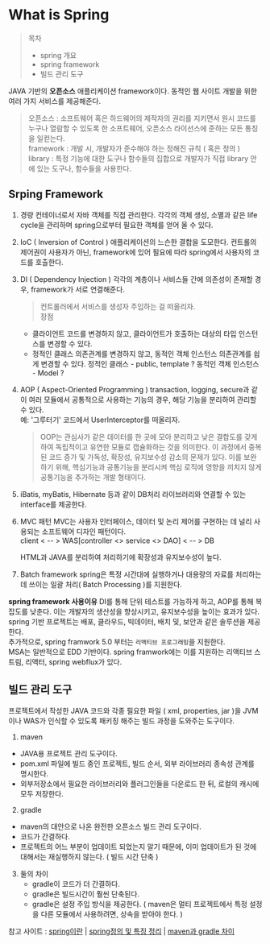 # What is Spring  

> 목차
> * spring 개요
> * spring framework
> * 빌드 관리 도구

JAVA 기반의 **오픈소스** 애플리케이션 framework이다.
동적인 웹 사이트 개발을 위한 여러 가지 서비스를 제공해준다.
> 오픈소스 : 소프트웨어 혹은 하드웨어의 제작자의 권리를 지키면서 원시 코드를 누구나 열람할 수 있도록 한 소프트웨어, 오픈소스 라이선스에 준하는 모든 통칭을 일컫는다. <br/>
framework : 개발 시, 개발자가 준수해야 하는 정해진 규칙 ( 혹은 정의 ) <br/>
library : 특정 기능에 대한 도구나 함수들의 집합으로 개발자가 직접 library 안에 있는 도구나, 함수들을 사용한다.

## Srping Framework
1. 경량 컨테이너로서 자바 객체를 직접 관리한다.
    각각의 객체 생성, 소멸과 같은 life cycle을 관리하며 spring으로부터 필요한 객체를 얻어 올 수 있다.

2. IoC ( Inversion of Control )
    애플리케이션의 느슨한 결합을 도모한다.
    컨트롤의 제어권이 사용자가 아닌, framework에 있어 필요에 따라 spring에서 사용자의 코드를 호출한다.

3. DI ( Dependency Injection )
    각각의 계층이나 서비스들 간에 의존성이 존재할 경우, framework가 서로 연결해준다.
    > 컨트롤러에서 서비스를 생성자 주입하는 걸 떠올리자. <br/>
    장점
    * 클라이언트 코드를 변경하지 않고, 클라이언트가 호출하는 대상의 타입 인스턴스를 변경할 수 있다.
    * 정적인 클래스 의존관계를 변경하지 않고, 동적인 객체 인스턴스 의존관계를 쉽게 변경할 수 있다.
    정적인 클래스 - public, template ?
    동적인 객체 인스턴스 - Model ?

4. AOP ( Aspect-Oriented Programming )
    transaction, logging, secure과 같이 여러 모듈에서 공통적으로 사용하는 기능의 경우, 해당 기능을 분리하여 관리할 수 있다. <br/>
    예: '그루터기' 코드에서 UserInterceptor를 떠올리자.
    > OOP는 관심사가 같은 데이터를 한 곳에 모아 분리하고 낮은 결합도를 갖게 하여 독립적이고 유연한 모듈로 캡슐화하는 것을 의미한다. 이 과정에서 중복된 코드 증가 및 가독성, 확장성, 유지보수성 감소의 문제가 있다.
    이를 보완하기 위해, 핵심기능과 공통기능을 분리시켜 핵심 로직에 영향을 끼치지 않게 공통기능을 추가하는 개발 형태이다.

5. iBatis, myBatis, Hibernate 등과 같이 DB처리 라이브러리와 연결할 수 있는 interface를 제공한다.

6. MVC 패턴
    MVC는 사용자 인터페이스, 데이터 및 논리 제어를 구현하는 데 널리 사용되는 소프트웨어 디자인 패턴이다. <br/>
    client < -- > WAS[controller <> service <> DAO] < -- > DB
    
    HTML과 JAVA를 분리하여 처리하기에 확장성과 유지보수성이 높다.

7. Batch framework
    spring은 특정 시간대에 실행하거나 대용량의 자료를 처리하는 데 쓰이는 일괄 처리( Batch Processing )를 지원한다.


**spring framework 사용이유**
DI를 통해 단위 테스트를 가능하게 하고, AOP를 통해 복잡도를 낮춘다. 이는 개발자의 생산성을 향상시키고, 유지보수성을 높이는 효과가 있다. <br/>
spring 기반 프로젝트는 배포, 클라우드, 빅데이터, 배치 및, 보안과 같은 솔루션을 제공한다.<br/>
추가적으로, spring framwork 5.0 부터는 `리액티브 프로그래밍`을 지원한다.<br/>
MSA는 일반적으로 EDD 기반이다. spring framwork에는 이를 지원하는 리액티브 스트림, 리액터, spring webflux가 있다.

## 빌드 관리 도구
프로젝트에서 작성한 JAVA 코드와 각종 필요한 파일 ( xml, properties, jar )을 JVM이나 WAS가 인식할 수 있도록 패키징 해주는 빌드 과정을 도와주는 도구이다.

1. maven
* JAVA용 프로젝트 관리 도구이다. 
* pom.xml 파일에 빌드 중인 프로젝트, 빌드 순서, 외부 라이브러리 종속성 관계를 명시한다.
* 외부저장소에서 필요한 라이브러리와 플러그인들을 다운로드 한 뒤, 로컬의 캐시에 모두 저장한다.

2. gradle
* maven의 대안으로 나온 완전한 오픈소스 빌드 관리 도구이다.
* 코드가 간결하다.
* 프로젝트의 어느 부분이 업데이트 되었는지 알기 때문에, 이미 업데이트가 된 것에 대해서는 재실행하지 않는다. ( 빌드 시간 단축 )

3. 둘의 차이
    * gradle이 코드가 더 간결하다.
    * gradle은 빌드시간이 훨씬 단축된다.
    * gradle은 설정 주입 방식을 제공한다. ( maven은 멀티 프로젝트에서 특정 설정을 다른 모듈에서 사용하려면, 상속을 받아야 한다. )

참고 사이트 : [spring이란](https://velog.io/@ssoyeong/Spring-Spring%EC%9D%B4%EB%9E%80) | [spring정의 및 특징 정리](https://goddaehee.tistory.com/156) | [maven과 gradle 차이](https://jisooo.tistory.com/entry/Spring-%EB%B9%8C%EB%93%9C-%EA%B4%80%EB%A6%AC-%EB%8F%84%EA%B5%AC-Maven%EA%B3%BC-Gradle-%EB%B9%84%EA%B5%90%ED%95%98%EA%B8%B0)